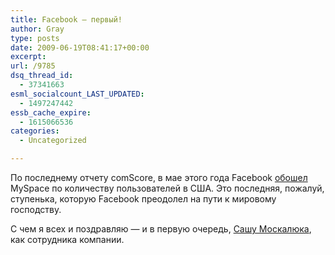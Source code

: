 ```yaml
---
title: Facebook — первый!
author: Gray
type: posts
date: 2009-06-19T08:41:17+00:00
excerpt:
url: /9785
dsq_thread_id:
  - 37341663
esml_socialcount_LAST_UPDATED:
  - 1497247442
essb_cache_expire:
  - 1615066536
categories:
  - Uncategorized

---
```








По последнему отчету comScore, в мае этого года Facebook <a href="http://www.latimes.com/business/la-fi-facebook16-2009jun16,1,1976425.story" target="_blank">обошел</a> MySpace по количеству пользователей в США. Это последняя, пожалуй, ступенька, которую Facebook преодолел на пути к мировому господству.

С чем я всех и поздравляю &#8212; и в первую очередь, <a href="http://moskalyuk.name/" target="_blank">Сашу Москалюка</a>, как сотрудника компании.